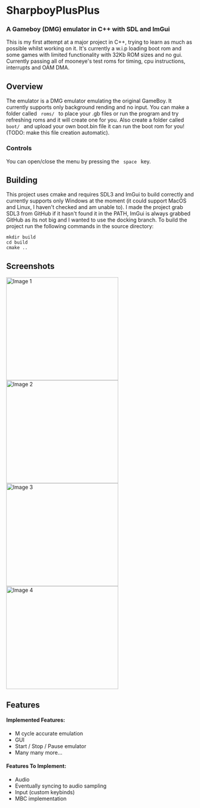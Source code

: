 # SharpboyPlusPlus 
### A Gameboy (DMG) emulator in C++ with SDL and ImGui
This is my first attempt at a major project in C++, trying to learn as much as possible whilst working on it. It's currently a w.i.p loading boot rom and some games with limited functionality with 32Kb ROM sizes and no gui. Currently passing all of mooneye's test roms for timing, cpu instructions, interrupts and OAM DMA.

## Overview
The emulator is a DMG emulator emulating the original GameBoy. It currently supports only background rending and no input. You can make a folder called <code> roms/ </code> to place your .gb files or run the program and try refreshing roms and it will create one for you. Also create a folder called <code> boot/ </code> and upload your own boot.bin file it can run the boot rom for you! (TODO: make this file creation automatic). 

### Controls
You can open/close the menu by pressing the <code> space </code> key.

## Building 
This project uses cmake and requires SDL3 and ImGui to build correctly and currently supports only Windows at the moment (it could support MacOS and Linux, I haven't checked and am unable to). I made the project grab SDL3 from GitHub if it hasn't found it in the PATH, ImGui is always grabbed GitHub as its not big and I wanted to use the docking branch. To build the project run the following commands in the source directory:

```
mkdir build
cd build
cmake ..
```

## Screenshots
<img src="https://i.imgur.com/FSRMmRo.png" alt="Image 1" width="300" height="275">     <img src="https://i.imgur.com/1PIV4VB.png" alt="Image 2" width="300" height="275">
<img src="https://i.imgur.com/jCv7FTa.png" alt="Image 3" width="300" height="275">     <img src="https://i.imgur.com/C8d67el.png" alt="Image 4" width="300" height="275">

## Features
#### Implemented Features:
- M cycle accurate emulation
- GUI
- Start / Stop / Pause emulator
- Many many more...
  
#### Features To Implement:
- Audio
- Eventually syncing to audio sampling
- Input (custom keybinds)
- MBC implementation
